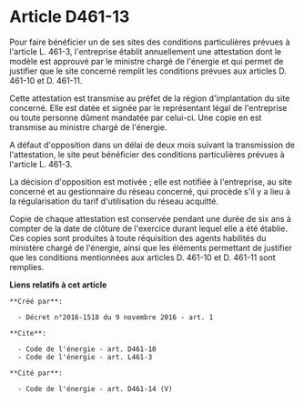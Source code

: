 # Article D461-13

Pour faire bénéficier un de ses sites des conditions particulières prévues à l'article L. 461-3, l'entreprise établit
annuellement une attestation dont le modèle est approuvé par le ministre chargé de l'énergie et qui permet de justifier que
le site concerné remplit les conditions prévues aux articles D. 461-10 et D. 461-11. 

Cette attestation est transmise au préfet de la région d'implantation du site concerné. Elle est datée et signée par le
représentant légal de l'entreprise ou toute personne dûment mandatée par celui-ci. Une copie en est transmise au ministre
chargé de l'énergie. 

A défaut d'opposition dans un délai de deux mois suivant la transmission de l'attestation, le site peut bénéficier des
conditions particulières prévues à l'article L. 461-3. 

La décision d'opposition est motivée ; elle est notifiée à l'entreprise, au site concerné et au gestionnaire du réseau
concerné, qui procède s'il y a lieu à la régularisation du tarif d'utilisation du réseau acquitté. 

Copie de chaque attestation est conservée pendant une durée de six ans à compter de la date de clôture de l'exercice durant
lequel elle a été établie. Ces copies sont produites à toute réquisition des agents habilités du ministère chargé de
l'énergie, ainsi que les éléments permettant de justifier que les conditions mentionnées aux articles D. 461-10 et D. 461-11
sont remplies.

**Liens relatifs à cet article**

	**Créé par**:

	  - Décret n°2016-1518 du 9 novembre 2016 - art. 1

	**Cite**:

	  - Code de l'énergie - art. D461-10
	  - Code de l'énergie - art. L461-3

	**Cité par**:

	  - Code de l'énergie - art. D461-14 (V)
